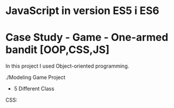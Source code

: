 # JavaScript in version ES5 i ES6 
# Case Study - Game - One-armed bandit [OOP,CSS,JS] 


In this project I used Object-oriented programming. 


./Modeling Game Project

- 5 Different Class 




CSS:





